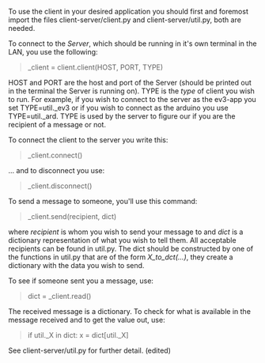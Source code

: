 To use the client in your desired application you should first and foremost import the files client-server/client.py and client-server/util.py, both are needed.

To connect to the _Server_, which should be running in it's own terminal in the LAN, you use the following:

> _client = client.client(HOST, PORT, TYPE)

HOST and PORT are the host and port of the Server (should be printed out in the terminal the Server is running on).
TYPE is the _type_ of client you wish to run. For example, if you wish to connect to the server as the ev3-app you set TYPE=util._ev3 or if you wish to connect as the arduino you use TYPE=util._ard. TYPE is used by the server to figure our if you are the recipient of a message or not.

To connect the client to the server you write this:

> _client.connect()

... and to disconnect you use:

> _client.disconnect()

To send a message to someone, you'll use this command:

> _client.send(recipient, dict)

where _recipient_ is whom you wish to send your message to and _dict_ is a dictionary representation of what you wish to tell them.
All acceptable recipients can be found in util.py.
The dict should be constructed by one of the functions in util.py that are of the form *X_to_dct(...)*, they create a dictionary with the data you wish to send.

To see if someone sent you a message, use:

> dict = _client.read()

The received message is a dictionary. To check for what is available in the message received and to get the value out, use:

> if util._X in dict:
>     x = dict[util._X]

See client-server/util.py for further detail. (edited)
